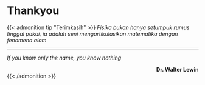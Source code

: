 # Thankyou


{{< admonition tip "Terimkasih" >}}
_Fisika bukan hanya setumpuk rumus tinggal pakai, ia adalah seni mengartikulasikan matematika dengan fenomena alam_ 
___
_If you know only the name, you know nothing_ 
<div style="text-align: right"> <strong> Dr. Walter Lewin </strong> </div>
{{< /admonition >}}

